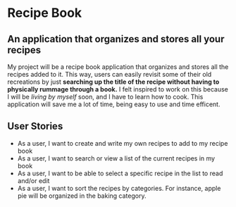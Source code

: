 # Recipe Book

## An application that organizes and stores all your recipes

My project will be a recipe book application that organizes and stores
all the recipes added to it. This way, users can easily revisit some of 
their old recreations by just **searching up the title of the recipe without 
having to physically rummage through a book.** I felt inspired to work on this
because I will be *living by myself* soon, and I have to learn how to cook.
This application will save me a lot of time, being easy to use and time efficent.


## User Stories
- As a user, I want to create and write my own recipes to add to my recipe book
- As a user, I want to search or view a list of the current recipes in my book
- As a user, I want to be able to select a specific recipe in the list to read and/or edit
- As a user, I want to sort the recipes by categories. For instance, apple pie will be organized in the baking category.